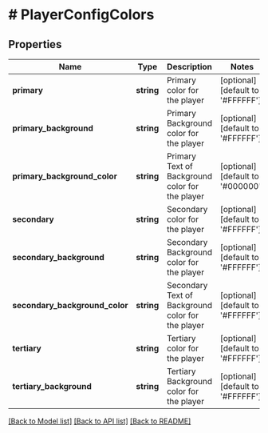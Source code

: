 # # PlayerConfigColors

## Properties

Name | Type | Description | Notes
------------ | ------------- | ------------- | -------------
**primary** | **string** | Primary color for the player | [optional] [default to '#FFFFFF']
**primary_background** | **string** | Primary Background color for the player | [optional] [default to '#FFFFFF']
**primary_background_color** | **string** | Primary Text of Background color for the player | [optional] [default to '#000000']
**secondary** | **string** | Secondary color for the player | [optional] [default to '#FFFFFF']
**secondary_background** | **string** | Secondary Background color for the player | [optional] [default to '#FFFFFF']
**secondary_background_color** | **string** | Secondary Text of Background color for the player | [optional] [default to '#FFFFFF']
**tertiary** | **string** | Tertiary color for the player | [optional] [default to '#FFFFFF']
**tertiary_background** | **string** | Tertiary Background color for the player | [optional] [default to '#FFFFFF']

[[Back to Model list]](../../README.md#models) [[Back to API list]](../../README.md#endpoints) [[Back to README]](../../README.md)
